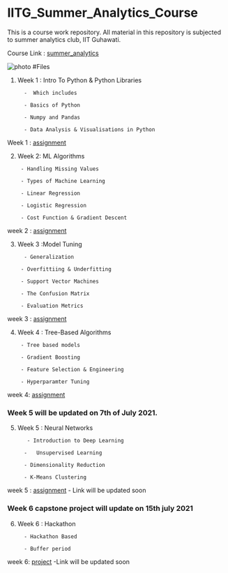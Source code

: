 # IITG_Summer_Analytics_Course
This is a  course work repository. All material in this repository is subjected to summer analytics club, IIT Guhawati. 


Course Link : [summer_analytics](http://iitg.ac.in/sa/caciitg/course/)

![photo](https://github.com/senhorinfinito/readme_files/blob/main/IITG_summer_analytics/summer_analytics_course_logo.jpg)
#Files 
1. Week 1  : Intro To Python & Python Libraries

         -  Which includes 
         
         - Basics of Python
         
         - Numpy and Pandas
         
         - Data Analysis & Visualisations in Python


Week 1  : [assignment](https://github.com/senhorinfinito/IITG_Summer_Analytics_Course/blob/main/week%201/SA2021_W1_solutions.ipynb)

2. Week 2:  ML Algorithms


        - Handling Missing Values

        - Types of Machine Learning
        
        - Linear Regression

        - Logistic Regression
        
        - Cost Function & Gradient Descent


week 2 : [assignment](https://github.com/senhorinfinito/IITG_Summer_Analytics_Course/blob/main/week%202/SA2021_W2_solutions.ipynb)



3. Week 3 :Model Tuning

         - Generalization

        - Overfittiing & Underfitting

        - Support Vector Machines
        
        - The Confusion Matrix
        
        - Evaluation Metrics
        
week 3 : [assignment](https://github.com/senhorinfinito/IITG_Summer_Analytics_Course/blob/main/week%203/SA2021_W3_solutions.ipynb)

4. Week 4 : Tree-Based Algorithms
        
        - Tree based models
        
        - Gradient Boosting
        
        - Feature Selection & Engineering
        
        - Hyperparamter Tuning

week 4: [assignment](https://github.com/senhorinfinito/IITG_Summer_Analytics_Course/blob/main/week%204/SA2021_W4_solutions.ipynb)


### Week 5 will be updated on 7th of July 2021.

5. Week 5 : Neural Networks
      
          - Introduction to Deep Learning
      
         -   Unsupervised Learning
      
         - Dimensionality Reduction
      
         - K-Means Clustering

week 5 : [assignment]() - Link will be updated soon

### Week 6 capstone project will update on 15th july 2021

6. Week 6 : Hackathon
     
         - Hackathon Based
     
         - Buffer period


week 6: [project]()  -Link will be updated soon

      
      
      
      
      
      
      
